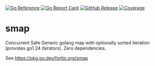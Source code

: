 [![Go Reference](https://pkg.go.dev/badge/fortio.org/smap.svg)](https://pkg.go.dev/fortio.org/smap)
[![Go Report Card](https://goreportcard.com/badge/fortio.org/smap)](https://goreportcard.com/report/fortio.org/smap)
[![GitHub Release](https://img.shields.io/github/release/fortio/smap.svg?style=flat)](https://github.com/fortio/smap/releases/)
[![Coverage](https://codecov.io/github/fortio/smap/branch/main/graph/badge.svg?token=LONYZDFQ7C)](https://codecov.io/github/fortio/smap)

# smap
Concurrent Safe Generic golang map with optionally sorted iteration (provides go1.24 iterators).
Zero dependencies.

See https://pkg.go.dev/fortio.org/smap
